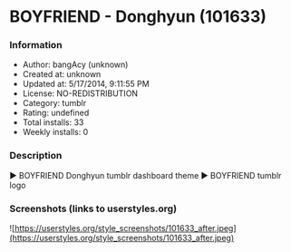 # BOYFRIEND - Donghyun (101633)

### Information
- Author: bangAcy (unknown)
- Created at: unknown
- Updated at: 5/17/2014, 9:11:55 PM
- License: NO-REDISTRIBUTION
- Category: tumblr
- Rating: undefined
- Total installs: 33
- Weekly installs: 0


### Description
► BOYFRIEND Donghyun tumblr dashboard theme 
► BOYFRIEND tumblr logo


### Screenshots (links to userstyles.org)
![https://userstyles.org/style_screenshots/101633_after.jpeg](https://userstyles.org/style_screenshots/101633_after.jpeg)


